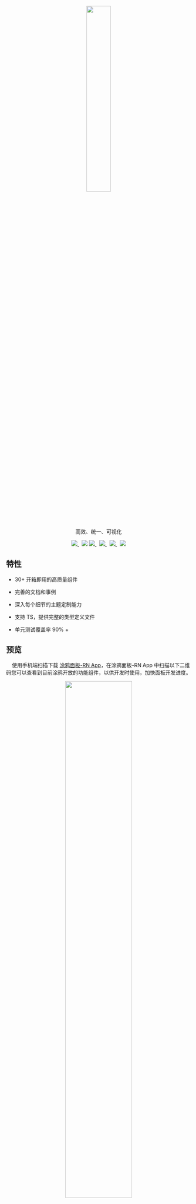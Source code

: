 <center><p align="center"><img src="https://images.tuyacn.com/rms-static/dc225080-25a5-11eb-8913-b53cc9e03c9c-1605267985800.png?tyName=tuya.png" width="36%" height="36%" /></p></center>

<center><p align="center">高效、统一、可视化</p></center>

<center><p align="center">
  <a href="https://www.npmjs.com/package/tuya-panel-kit" target="_blank">
    <img src="https://img.shields.io/npm/v/tuya-panel-kit/latest.svg" />
  </a>&nbsp;
  <img src="https://img.shields.io/github/license/TuyaInc/tuya-panel-kit.svg" />
  <a href="http://commitizen.github.io/cz-cli/" target="_blank">
    <img src="https://img.shields.io/badge/commitizen-friendly-brightgreen.svg?maxAge=2592000" />
  </a>&nbsp;
  <a href="https://conventionalcommits.org" target="_blank">
    <img src="https://img.shields.io/badge/Conventional%20Commits-1.0.0-brightgreen.svg?maxAge=2592000" />
  </a>&nbsp;
  <a href="https://codecov.io/gh/TuyaInc/tuya-panel-kit" target="_blank">
    <img src="https://codecov.io/gh/TuyaInc/tuya-panel-kit/branch/master/graph/badge.svg" />
  </a>&nbsp;
  <img src="https://github.com/TuyaInc/tuya-panel-kit/workflows/Lint%20Code/badge.svg" />
</p>
</center>

## 特性

- 30+ 开箱即用的高质量组件

- 完善的文档和事例

- 深入每个细节的主题定制能力

- 支持 TS，提供完整的类型定义文件

- 单元测试覆盖率 90% +

## 预览

&nbsp;&nbsp;&nbsp;&nbsp;使用手机端扫描下载 [涂鸦面板-RN App](https://smartapp.tuya.com/typaneldev)，在涂鸦面板-RN App 中扫描以下二维码您可以查看到目前涂鸦开放的功能组件，以供开发时使用，加快面板开发进度。

<center><p align="center"><img src="https://images.tuyacn.com/fe-static/tuya-docs/773b84dd-df35-49e3-974c-77a965152e48.png" width="60%" height="60%" /></p></center>

## 安装

```shell
npm install tuya-panel-kit

or

yarn add tuya-panel-kit
```
